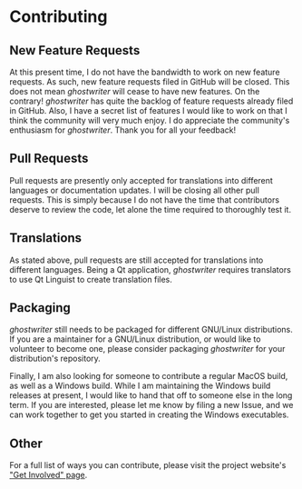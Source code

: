 # Contributing

## New Feature Requests

At this present time, I do not have the bandwidth to work on new feature requests.  As such, new feature requests filed in GitHub will be closed.  This does not mean *ghostwriter* will cease to have new features.  On the contrary!  *ghostwriter* has quite the backlog of feature requests already filed in GitHub.  Also, I have a secret list of features I would like to work on that I think the community will very much enjoy.  I do appreciate the community's enthusiasm for *ghostwriter*.  Thank you for all your feedback!

## Pull Requests

Pull requests are presently only accepted for translations into different languages or documentation updates.  I will be closing all other pull requests.  This is simply because I do not have the time that contributors deserve to review the code, let alone the time required to thoroughly test it.

## Translations

As stated above, pull requests are still accepted for translations into different languages.  Being a Qt application, *ghostwriter* requires translators to use Qt Linguist to create translation files.

## Packaging

*ghostwriter* still needs to be packaged for different GNU/Linux distributions.  If you are a maintainer for a GNU/Linux distribution, or would like to volunteer to become one, please consider packaging *ghostwriter* for your distribution's repository.

Finally, I am also looking for someone to contribute a regular MacOS build, as well as a Windows build.  While I am maintaining the Windows build releases at present, I would like to hand that off to someone else in the long term.  If you are interested, please let me know by filing a new Issue, and we can work together to get you started in creating the Windows executables.

## Other

For a full list of ways you can contribute, please visit the project website's ["Get Involved" page](https://wereturtle.github.io/ghostwriter/contribute.html).
